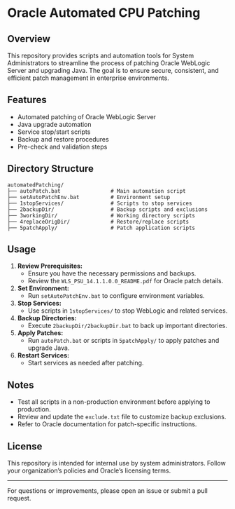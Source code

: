# Oracle Automated CPU Patching

## Overview
This repository provides scripts and automation tools for System Administrators to streamline the process of patching Oracle WebLogic Server and upgrading Java. The goal is to ensure secure, consistent, and efficient patch management in enterprise environments.

## Features
- Automated patching of Oracle WebLogic Server
- Java upgrade automation
- Service stop/start scripts
- Backup and restore procedures
- Pre-check and validation steps

## Directory Structure
```
automatedPatching/
├── autoPatch.bat                # Main automation script
├── setAutoPatchEnv.bat          # Environment setup
├── 1stopServices/               # Scripts to stop services
├── 2backupDir/                  # Backup scripts and exclusions
├── 3workingDir/                 # Working directory scripts
├── 4replaceOrigDir/             # Restore/replace scripts
├── 5patchApply/                 # Patch application scripts
```

## Usage
1. **Review Prerequisites:**
   - Ensure you have the necessary permissions and backups.
   - Review the `WLS_PSU_14.1.1.0.0_README.pdf` for Oracle patch details.
2. **Set Environment:**
   - Run `setAutoPatchEnv.bat` to configure environment variables.
3. **Stop Services:**
   - Use scripts in `1stopServices/` to stop WebLogic and related services.
4. **Backup Directories:**
   - Execute `2backupDir/2backupDir.bat` to back up important directories.
5. **Apply Patches:**
   - Run `autoPatch.bat` or scripts in `5patchApply/` to apply patches and upgrade Java.
6. **Restart Services:**
   - Start services as needed after patching.

## Notes
- Test all scripts in a non-production environment before applying to production.
- Review and update the `exclude.txt` file to customize backup exclusions.
- Refer to Oracle documentation for patch-specific instructions.

## License
This repository is intended for internal use by system administrators. Follow your organization’s policies and Oracle’s licensing terms.

---
For questions or improvements, please open an issue or submit a pull request.
